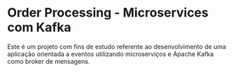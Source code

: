 # Order Processing - Microservices com Kafka

Este é um projeto com fins de estudo referente ao desenvolvimento de uma aplicação orientada a eventos utilizando microserviços e Apache Kafka como broker de mensagens. 
